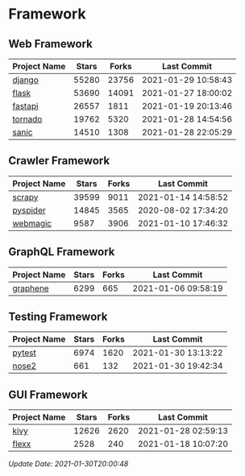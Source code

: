 # Framework

## Web Framework
| Project Name | Stars | Forks | Last Commit |
| ------------ | ----- | ----- | ----------- |
| [django](https://github.com/django/django) | 55280 | 23756 | 2021-01-29 10:58:43 |
| [flask](https://github.com/pallets/flask) | 53690 | 14091 | 2021-01-27 18:00:02 |
| [fastapi](https://github.com/tiangolo/fastapi) | 26557 | 1811 | 2021-01-19 20:13:46 |
| [tornado](https://github.com/tornadoweb/tornado) | 19762 | 5320 | 2021-01-28 14:54:56 |
| [sanic](https://github.com/sanic-org/sanic) | 14510 | 1308 | 2021-01-28 22:05:29 |

## Crawler Framework
| Project Name | Stars | Forks | Last Commit |
| ------------ | ----- | ----- | ----------- |
| [scrapy](https://github.com/scrapy/scrapy) | 39599 | 9011 | 2021-01-14 14:58:52 |
| [pyspider](https://github.com/binux/pyspider) | 14845 | 3565 | 2020-08-02 17:34:20 |
| [webmagic](https://github.com/code4craft/webmagic) | 9587 | 3906 | 2021-01-10 17:46:32 |

## GraphQL Framework
| Project Name | Stars | Forks | Last Commit |
| ------------ | ----- | ----- | ----------- |
| [graphene](https://github.com/graphql-python/graphene) | 6299 | 665 | 2021-01-06 09:58:19 |

## Testing Framework
| Project Name | Stars | Forks | Last Commit |
| ------------ | ----- | ----- | ----------- |
| [pytest](https://github.com/pytest-dev/pytest) | 6974 | 1620 | 2021-01-30 13:13:22 |
| [nose2](https://github.com/nose-devs/nose2) | 661 | 132 | 2021-01-30 19:42:34 |

## GUI Framework
| Project Name | Stars | Forks | Last Commit |
| ------------ | ----- | ----- | ----------- |
| [kivy](https://github.com/kivy/kivy) | 12626 | 2620 | 2021-01-28 02:59:13 |
| [flexx](https://github.com/flexxui/flexx) | 2528 | 240 | 2021-01-18 10:07:20 |

*Update Date: 2021-01-30T20:00:48*